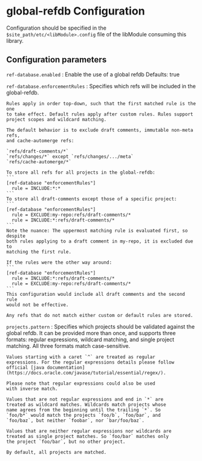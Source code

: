 
global-refdb Configuration
=========================

Configuration should be specified in the `$site_path/etc/<libModule>.config` file of
the libModule consuming this library.

## Configuration parameters

```ref-database.enabled```
:   Enable the use of a global refdb
    Defaults: true

```ref-database.enforcementRules```
:   Specifies which refs will be included in the global-refdb.

    Rules apply in order top-down, such that the first matched rule is the one
    to take effect. Default rules apply after custom rules. Rules support
    project scopes and wildcard matching.

    The default behavior is to exclude draft comments, immutable non-meta refs,
    and cache-automerge refs:

    `refs/draft-comments/*`
    `refs/changes/*` except `refs/changes/.../meta`
    `refs/cache-automerge/*`

    To store all refs for all projects in the global-refdb:
    ```
    [ref-database "enforcementRules"]
      rule = INCLUDE:*:*
    ```
    To store all draft-comments except those of a specific project:
    ```
    [ref-database "enforcementRules"]
      rule = EXCLUDE:my-repo:refs/draft-comments/*
      rule = INCLUDE:*:refs/draft-comments/*
    ```
    Note the nuance: The uppermost matching rule is evaluated first, so despite
    both rules applying to a draft comment in my-repo, it is excluded due to
    matching the first rule.

    If the rules were the other way around:
    ```
    [ref-database "enforcementRules"]
      rule = INCLUDE:*:refs/draft-comments/*
      rule = EXCLUDE:my-repo:refs/draft-comments/*
    ```
    This configuration would include all draft comments and the second rule
    would not be effective.

    Any refs that do not match either custom or default rules are stored.

```projects.pattern```
:   Specifies which projects should be validated against the global refdb.
    It can be provided more than once, and supports three formats: regular
    expressions, wildcard matching, and single project matching. All three
    formats match case-sensitive.

    Values starting with a caret `^` are treated as regular
    expressions. For the regular expressions details please follow
    official [java documentation](https://docs.oracle.com/javase/tutorial/essential/regex/).

    Please note that regular expressions could also be used
    with inverse match.

    Values that are not regular expressions and end in `*` are
    treated as wildcard matches. Wildcards match projects whose
    name agrees from the beginning until the trailing `*`. So
    `foo/b*` would match the projects `foo/b`, `foo/bar`, and
    `foo/baz`, but neither `foobar`, nor `bar/foo/baz`.

    Values that are neither regular expressions nor wildcards are
    treated as single project matches. So `foo/bar` matches only
    the project `foo/bar`, but no other project.

    By default, all projects are matched.